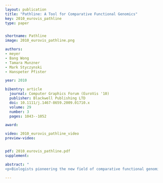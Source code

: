 ```yaml
---
layout: publication
title: "Pathline: A Tool for Comparative Functional Genomics"
key: 2010_eurovis_pathline
type: paper


shortname: Pathline
image: 2010_eurovis_pathline.png

authors:
- meyer
- Bang Wong
- Tamara Munzner
- Mark Styczynski
- Hanspeter Pfister

year: 2010

bibentry: article
  journal: Computer Graphics Forum (EuroVis '10)
  publisher: Blackwell Publishing LTD
  doi: 10.1111/j.1467-8659.2009.01710.x
  volume: 29
  number: 3
  pages: 1043--1052

award: 

video: 2010_eurovis_pathline_video
preview-video:


pdf: 2010_eurovis_pathline.pdf
supplement:

abstract: "
<p>Biologists pioneering the new field of comparative functional genomics attempt to infer the mechanisms of gene regulation by looking for similarities and differences of gene activity over time across multiple species. They use three kinds of data: functional data such as gene activity measurements, pathway data that represent a series of reactions within a cellular process, and phylogenetic relationship data that describe the relatedness of species. No existing visualization tool can visually encode the biologically interesting relationships between multiple pathways, multiple genes, and multiple species. We tackle the challenge of visualizing all aspects of this comparative functional genomics dataset with a new interactive tool called Pathline. In addition to the overall characterization of the problem and design of Pathline, our contributions include two new visual encoding techniques. One is a new method for linearizing metabolic pathways that provides appropriate topological information and supports the comparison of quantitative data along the pathway. The second is the curvemap view, a depiction of time series data for comparison of gene activity and metabolite levels across multiple species. Pathline was developed in close collaboration with a team of genomic scientists. We validate our approach with case studies of the biologists' use of Pathline and report on how they use the tool to confirm existing findings and to discover new scientific insights.</p>"

---
```


